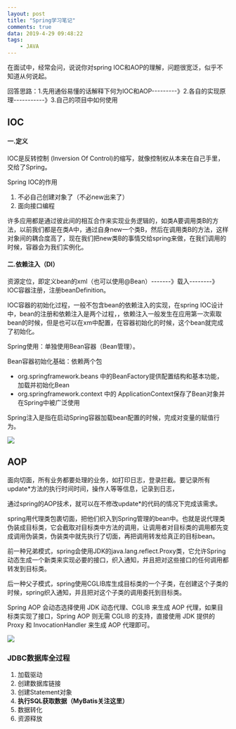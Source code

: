 ```yaml
---
layout: post
title: "Spring学习笔记"
comments: true
data: 2019-4-29 09:48:22
tags: 
	- JAVA
---
```

在面试中，经常会问，说说你对spring IOC和AOP的理解，问题很宽泛，似乎不知道从何说起。

回答思路：1.先用通俗易懂的话解释下何为IOC和AOP---------》2.各自的实现原理-----------》3.自己的项目中如何使用

<!--more--> 

## IOC

#### 一.定义

IOC是反转控制 (Inversion Of Control)的缩写，就像控制权从本来在自己手里，交给了Spring。 

Spring IOC的作用

1. 不必自己创建对象了（不必new出来了）
2. 面向接口编程

许多应用都是通过彼此间的相互合作来实现业务逻辑的，如类A要调用类B的方法，以前我们都是在类A中，通过自身new一个类B，然后在调用类B的方法，这样对象间的耦合度高了，现在我们把new类B的事情交给spring来做，在我们调用的时候，容器会为我们实例化。

#### 二.依赖注入（DI）

资源定位，即定义bean的xml（也可以使用@Bean）-------》载入--------》IOC容器注册，注册beanDefinition。

IOC容器的初始化过程，一般不包含bean的依赖注入的实现，在spring IOC设计中，bean的注册和依赖注入是两个过程，，依赖注入一般发生在应用第一次索取bean的时候，但是也可以在xm中配置，在容器初始化的时候，这个bean就完成了初始化。

Spring使用：单独使用Bean容器（Bean管理）。

Bean容器初始化基础：依赖两个包

- org.springframework.beans 中的BeanFactory提供配置结构和基本功能，加载并初始化Bean
- org.springframework.context 中的 ApplicationContext保存了Bean对象并在Spring中被广泛使用

Spring注入是指在启动Spring容器加载bean配置的时候，完成对变量的赋值行为。

![](http://ww1.sinaimg.cn/large/aacc02d8ly1fxv1dg2ewfj20wp0c70ue.jpg)

## AOP

面向切面，所有业务都要处理的业务，如打印日志，登录拦截。要记录所有update*方法的执行时间时间，操作人等等信息，记录到日志，

通过spring的AOP技术，就可以在不修改update*的代码的情况下完成该需求。

spring用代理类包裹切面，把他们织入到Spring管理的bean中。也就是说代理类伪装成目标类，它会截取对目标类中方法的调用，让调用者对目标类的调用都先变成调用伪装类，伪装类中就先执行了切面，再把调用转发给真正的目标bean。

前一种兄弟模式，spring会使用JDK的java.lang.reflect.Proxy类，它允许Spring动态生成一个新类来实现必要的接口，织入通知，并且把对这些接口的任何调用都转发到目标类。

后一种父子模式，spring使用CGLIB库生成目标类的一个子类，在创建这个子类的时候，spring织入通知，并且把对这个子类的调用委托到目标类。

Spring AOP 会动态选择使用 JDK 动态代理、CGLIB 来生成 AOP 代理，如果目标类实现了接口，Spring AOP 则无需 CGLIB 的支持，直接使用 JDK 提供的 Proxy 和 InvocationHandler 来生成 AOP 代理即可。

![](http://ww1.sinaimg.cn/large/aacc02d8ly1fxv1dpe89mj20ns0eajug.jpg)

### JDBC数据库全过程

1. 加载驱动
2. 创建数据库链接
3. 创建Statement对象
4. **执行SQL获取数据（MyBatis关注这里）**
5. 数据转化
6. 资源释放